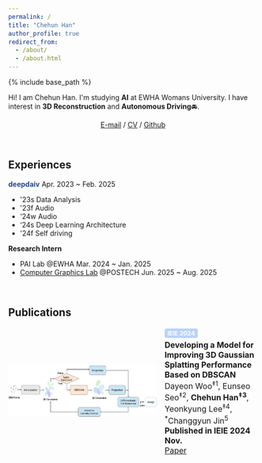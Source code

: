 ```yaml
---
permalink: /
title: "Chehun Han"
author_profile: true
redirect_from: 
  - /about/
  - /about.html
---
```


{% include base_path %}

Hi! I am Chehun Han. I'm studying **AI** at EWHA Womans University. I have interest in **3D Reconstruction** and **Autonomous Driving**🚘.

<p align="center">
  <a href="chehunhan16@gmail.com">E-mail</a> /
  <a href="/path/to/your_cv.pdf" target="_blank">CV</a> /
  <a href="https://github.com/chehun16">Github</a>
</p>


<br>

Experiences
------
<a href="https://deepdaiv.oopy.io/" style="color: #264a8e; text-decoration: none;">**deepdaiv**</a> Apr. 2023 ~ Feb. 2025
- '23s Data Analysis
- '23f Audio
- ‘24w Audio
- ‘24s Deep Learning Architecture
- '24f Self driving

**Research Intern**
- PAI Lab @EWHA Mar. 2024 ~ Jan. 2025
- [Computer Graphics Lab](https://cg.postech.ac.kr/) @POSTECH Jun. 2025 ~ Aug. 2025


<br>

Publications
------


<div style="display: flex; gap: 16px; align-items: center; margin-bottom: 32px;">
  <img src="/images/3dgs.png" alt="3dgs"
       style="width: 300px; object-fit: cover; border-radius: 5px;">
  <div style="font-size: 16px;">
    <div style="background-color: #b7d3ffff; color: white; font-size: 12px; font-weight: bold;
                padding: 2px 6px; border-radius: 4px; display: inline-block; margin-bottom: 4px;">
      IEIE 2024
    </div><br>
    <span class="papertitle" style="font-size: 16px;"><strong>Developing a Model for Improving 3D Gaussian Splatting Performance Based on DBSCAN</strong></span><br>
    Dayeon Woo<sup>‡1</sup>, Eunseo Seo<sup>‡2</sup>, <strong>Chehun Han<sup>‡3</sup></strong>, Yeonkyung Lee<sup>‡4</sup>, <sup>*</sup>Changgyun Jin<sup>5</sup><br>
    <strong>Published in IEIE 2024 Nov.</strong><br>
    <a href="/files/paper1.pdf" target="_blank">Paper</a>
  </div>
</div>